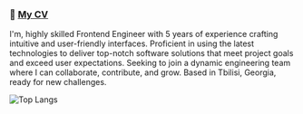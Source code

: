 ### 👋 [My CV](https://drive.google.com/file/d/1N3I3UN7jtShj6hF2yinjpAJxNeJJIp1o/view?usp=sharing)

I'm, highly skilled Frontend Engineer with 5 years of experience crafting intuitive and user-friendly interfaces. Proficient in using the latest technologies to deliver top-notch software solutions that meet project goals and exceed user expectations. Seeking to join a dynamic engineering team where I can collaborate, contribute, and grow. Based in Tbilisi, Georgia, ready for new challenges.



![Top Langs](https://github-readme-stats.vercel.app/api/top-langs/?username=neonewb&layout=compact)
